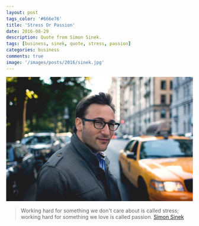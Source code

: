 ```yaml
---
layout: post
tags_color: '#666e76'
title: 'Stress Or Passion'
date: 2016-08-29
description: Quote from Simon Sinek.
tags: [business, sinek, quote, stress, passion]
categories: business
comments: true
image: '/images/posts/2016/sinek.jpg'
---
```

![](/images/posts/2016/sinek.jpg)

> Working hard for something we don't care about is called stress; working hard for something we love is called passion.
> [Simon Sinek](https://en.wikipedia.org/wiki/Simon_Sinek)